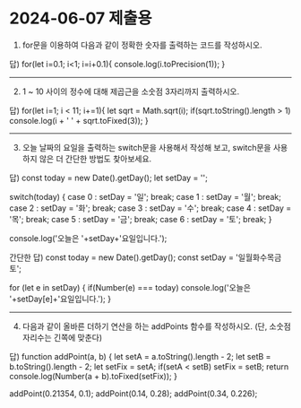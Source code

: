 # 2024-06-07 제출용
1. for문을 이용하여 다음과 같이 정확한 숫자를 출력하는 코드를 작성하시오.

답)
for(let i=0.1; i<1; i=i+0.1){
    console.log(i.toPrecision(1));
}

----------------------------------------------------------------------------------------------------------------------

2. 1 ~ 10 사이의 정수에 대해 제곱근을 소숫점 3자리까지 출력하시오.

답)
for(let i=1; i < 11; i+=1){
    let sqrt = Math.sqrt(i);
    if(sqrt.toString().length > 1) console.log(i + ' ' + sqrt.toFixed(3));
}

----------------------------------------------------------------------------------------------------------------------

3. 오늘 날짜의 요일을 출력하는 switch문을 사용해서 작성해 보고, switch문을 사용하지 않은 더 간단한 방법도 찾아보세요.

답)
const today = new Date().getDay();
let setDay = '';

switch(today) {
    case 0 :
        setDay = '일';
    break;
    case 1 :
        setDay = '월';
    break;
    case 2 :
        setDay = '화';
    break;
    case 3 :
        setDay = '수';
    break;
    case 4 :
        setDay = '목';
    break;
    case 5 :
        setDay = '금';
    break;
    case 6 :
        setDay = '토';
    break;
}

console.log('오늘은 '+setDay+'요일입니다.');

간단한 답)
const today = new Date().getDay();
const setDay = '일월화수목금토';

for (let e in setDay) {
    if(Number(e) === today) console.log('오늘은 '+setDay[e]+'요일입니다.');
}

----------------------------------------------------------------------------------------------------------------------

4. 다음과 같이 올바른 더하기 연산을 하는 addPoints 함수를 작성하시오. (단, 소숫점 자리수는 긴쪽에 맞춘다)

답)
function addPoint(a, b) {
    let setA = a.toString().length - 2;
    let setB = b.toString().length - 2;
    let setFix = setA;
    if(setA < setB) setFix = setB;
    return console.log(Number(a + b).toFixed(setFix));
}

addPoint(0.21354, 0.1);
addPoint(0.14, 0.28);
addPoint(0.34, 0.226);